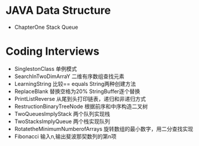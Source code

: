 # JAVA Data Structure

- ChapterOne Stack Queue

# Coding Interviews
- SinglestonClass 单例模式
- SearchInTwoDimArraY 二维有序数组查找元素
- LearningString 比较== equals String两种创建方法
- ReplaceBlank 替换空格为20% StringBuffer逐个替换
- PrintListReverse 从尾到头打印链表，递归和非递归方式
- RestructionBinaryTreeNode 根据前序和中序构造二叉树
- TwoQueuesImplyStack 两个队列实现栈
- TwoStacksImplyQueue 两个栈实现队列
- RotatetheMinimumNumberofArrays 旋转数组的最小数字，用二分查找实现
- Fibonacci 输入n,输出斐波那契数列的第n项

